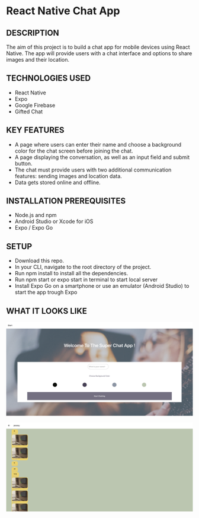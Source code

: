 # React Native Chat App

## DESCRIPTION

The aim of this project is to build a chat app for mobile devices using React Native. The app will provide users with a chat interface and options to share images and their location.

## TECHNOLOGIES USED
- React Native
- Expo
- Google Firebase
- Gifted Chat

## KEY FEATURES
- A page where users can enter their name and choose a background color for the chat screen before joining the chat.
- A page displaying the conversation, as well as an input field and submit button.
- The chat must provide users with two additional communication features: sending images and location data.
- Data gets stored online and offline.

## INSTALLATION PREREQUISITES
- Node.js and npm
- Android Studio or Xcode for iOS
- Expo / Expo Go

## SETUP

- Download this repo.
- In your CLI, navigate to the root directory of the project.
- Run npm install to install all the dependencies.
- Run npm start or expo start in terminal to start local server
- Install Expo Go on a smartphone or use an emulator (Android Studio) to start the app trough Expo

## WHAT IT LOOKS LIKE

![screenshot_1](img/image_1.png)

![screenshot_2](img/image_2.png)


